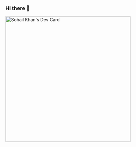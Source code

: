 ### Hi there 👋

<!--
**sohailkhan47/sohailkhan47** is a ✨ _special_ ✨ repository because its `README.md` (this file) appears on your GitHub profile.

Here are some ideas to get you started:

- 🔭 I’m currently working on ...
- 🌱 I’m currently learning ...
- 👯 I’m looking to collaborate on ...
- 🤔 I’m looking for help with ...
- 💬 Ask me about ...
- 📫 How to reach me: ...
- 😄 Pronouns: ...
- ⚡ Fun fact: ...
-->
<a href="https://app.daily.dev/sohail"><img src="https://api.daily.dev/devcards/12fe0bdf07fe47c79378915e6b1ca4a8.png?r=dux" width="400" alt="Sohail Khan's Dev Card"/></a>
